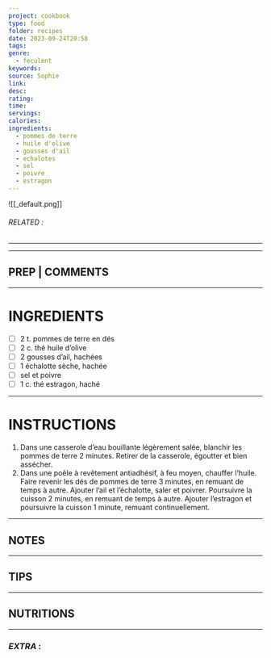 ```yaml
---
project: cookbook
type: food
folder: recipes
date: 2023-09-24T20:58
tags: 
genre:
  - feculent
keywords: 
source: Sophie
link: 
desc: 
rating: 
time: 
servings: 
calories: 
ingredients:
  - pommes de terre
  - huile d'olive
  - gousses d'ail
  - echalotes
  - sel
  - poivre
  - estragon
---
```


![[_default.png]]
###### *RELATED* : 
---


---
## PREP | COMMENTS



---
# INGREDIENTS

- [ ] 2 t. pommes de terre en dés
- [ ] 2 c. thé huile d’olive
- [ ] 2 gousses d’ail, hachées
- [ ] 1 échalotte sèche, hachée
- [ ] sel et poivre
- [ ] 1 c. thé estragon, haché

---
# INSTRUCTIONS

1. Dans une casserole d’eau bouillante légèrement salée, blanchir les pommes de terre 2 minutes. Retirer de la casserole, égoutter et bien assécher.
2. Dans une poêle à revêtement antiadhésif, à feu moyen, chauffer l’huile. Faire revenir les dés de pommes de terre 3 minutes, en remuant de temps à autre. Ajouter l’ail et l’échalotte, saler et poivrer. Poursuivre la cuisson 2 minutes, en remuant de temps à autre. Ajouter l’estragon et poursuivre la cuisson 1 minute, remuant continuellement.

---
## NOTES



---
## TIPS



---
## NUTRITIONS



---
### *EXTRA* :



